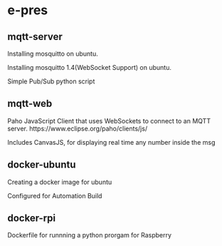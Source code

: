 # e-pres

<h2> mqtt-server </h2>
<p>Installing mosquitto on ubuntu.</p>
<p>Installing mosquitto 1.4(WebSocket Support) on ubuntu.</p>
<p>Simple Pub/Sub python script</p>

<h2> mqtt-web </h2>
<p>Paho JavaScript Client that uses WebSockets to connect to an MQTT server.
https://www.eclipse.org/paho/clients/js/</p>
<p>Includes CanvasJS, for displaying real time any number inside the msg</p>


<h2>docker-ubuntu</h2>
<p>Creating a docker image for ubuntu</p>
<p>Configured for Automation Build</p>

<h2>docker-rpi</h2>
<p>Dockerfile for runnning a python prorgam for Raspberry</p>


